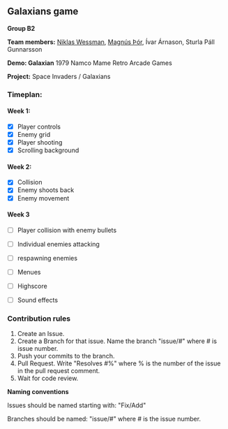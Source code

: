 ## Galaxians game

**Group B2**

**Team members:** [Niklas Wessman](https://github.com/nwessman), [Magnús Þór](https://github.com/maggithor97), Ívar Árnason, Sturla Páll Gunnarsson

**Demo: Galaxian** 1979 Namco Mame Retro Arcade Games

**Project:** Space Invaders / Galaxians


### Timeplan:

#### Week 1:
- [x] Player controls 
- [x] Enemy grid
- [x] Player shooting
- [x] Scrolling background 

#### Week 2:
- [x] Collision 
- [x] Enemy shoots back
- [x] Enemy movement

#### Week 3
- [ ] Player collision with enemy bullets
- [ ] Individual enemies attacking
- [ ] respawning enemies
- [ ] Menues
- [ ] Highscore
- [ ] Sound effects


### Contribution rules

1. Create an Issue. 
2. Create a Branch for that issue. Name the branch "issue/#" where # is issue number.
3. Push your commits to the branch.
4. Pull Request. Write "Resolves #%" where % is the number of the issue in the pull request comment.
5. Wait for code review.

**Naming conventions**

Issues should be named starting with: "Fix/Add" 

Branches should be named: "issue/#" where # is the issue number.

